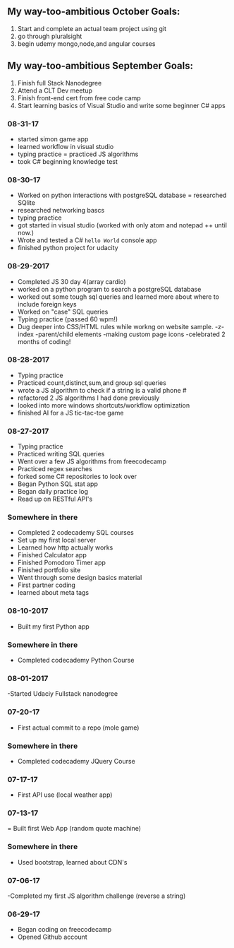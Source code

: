 
## My way-too-ambitious October Goals:
1. Start and complete an actual team project using git
2. go through pluralsight
3. begin udemy mongo,node,and angular courses

## My way-too-ambitious September Goals:
1. Finish full Stack Nanodegree
2. Attend a CLT Dev meetup
3. Finish front-end cert from free code camp
4. Start learning basics of Visual Studio and write some beginner C# apps

### 08-31-17
- started simon game app
- learned workflow in visual studio
- typing practice
= practiced JS algorithms
- took C# beginning knowledge test

### 08-30-17
- Worked on python interactions with postgreSQL database
= researched SQlite
- researched networking bascs
- typing practice
- got started in visual studio (worked with only atom and notepad ++ until now.)
- Wrote and tested a C# `hello World` console app
- finished python project for udacity

### 08-29-2017
- Completed JS 30 day 4(array cardio)
- worked on a python program to search a postgreSQL database
- worked out some tough sql queries and learned more about where to include foreign keys
- Worked on "case" SQL queries
- Typing practice (passed 60 wpm!)
- Dug deeper into CSS/HTML rules while workng on website sample.
    -z-index
    -parent/child elements
    -making custom page icons
-celebrated 2 months of coding!

### 08-28-2017
- Typing practice
- Practiced count,distinct,sum,and group sql queries
- wrote a JS algorithm to check if a string is a valid phone #
- refactored 2 JS algorithms I had done previously
- looked into more windows shortcuts/workflow optimization
- finished AI for a JS tic-tac-toe game


### 08-27-2017
- Typing practice
- Practiced writing SQL queries
- Went over a few JS algorithms from freecodecamp
- Practiced regex searches
- forked some C# repositories to look over
- Began Python SQL stat app
- Began daily practice log
- Read up on RESTful API's

### Somewhere in there
- Completed 2 codecademy SQL courses
- Set up my first local server
- Learned how http actually works
- Finished Calculator app
- Finished Pomodoro Timer app
- Finished portfolio site
- Went through some design basics material
- First partner coding
- learned about meta tags

### 08-10-2017
- Built my first Python app

### Somewhere in there
- Completed codecademy Python Course

### 08-01-2017
-Started Udaciy Fullstack nanodegree

### 07-20-17
- First actual commit to a repo (mole game)

### Somewhere in there
- Completed codecademy JQuery Course

### 07-17-17
- First API use (local weather app)

### 07-13-17
= Built first Web App (random quote machine)


### Somewhere in there
- Used bootstrap, learned about CDN's

### 07-06-17
-Completed my first JS algorithm challenge (reverse a string)

### 06-29-17
- Began coding on freecodecamp
- Opened Github account
